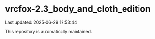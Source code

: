 # vrcfox-2.3_body_and_cloth_edition

Last updated: 2025-06-29 12:53:44

This repository is automatically maintained.

